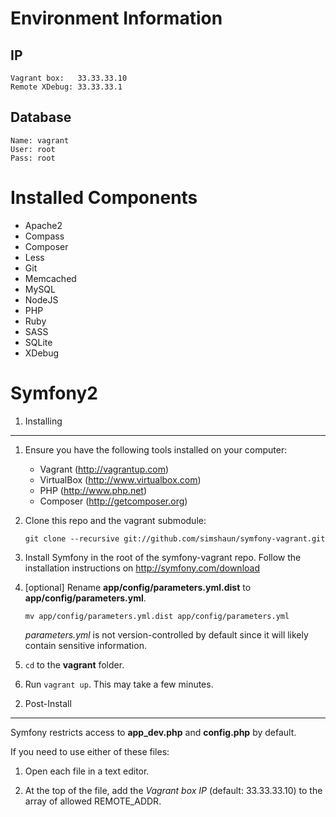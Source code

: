 Environment Information
========================

## IP

    Vagrant box:   33.33.33.10
    Remote XDebug: 33.33.33.1

## Database

    Name: vagrant
    User: root
    Pass: root


Installed Components
========================

 - Apache2
 - Compass
 - Composer
 - Less
 - Git
 - Memcached
 - MySQL
 - NodeJS
 - PHP
 - Ruby
 - SASS
 - SQLite
 - XDebug


Symfony2
========================

1) Installing
----------------------------------

 1. Ensure you have the following tools installed on your computer:

     - Vagrant (http://vagrantup.com)
     - VirtualBox (http://www.virtualbox.com)
     - PHP (http://www.php.net)
     - Composer (http://getcomposer.org)

 2. Clone this repo and the vagrant submodule:

        git clone --recursive git://github.com/simshaun/symfony-vagrant.git

 3. Install Symfony in the root of the symfony-vagrant repo.
    Follow the installation instructions on http://symfony.com/download

 4. [optional] Rename **app/config/parameters.yml.dist** to **app/config/parameters.yml**.

        mv app/config/parameters.yml.dist app/config/parameters.yml

    *parameters.yml* is not version-controlled by default since
    it will likely contain sensitive information.

 5. `cd` to the **vagrant** folder.

 6. Run `vagrant up`. This may take a few minutes.


2) Post-Install
----------------------------------

Symfony restricts access to **app_dev.php** and **config.php** by default.

If you need to use either of these files:

 1. Open each file in a text editor.

 2. At the top of the file, add the *Vagrant box IP* (default: 33.33.33.10) to the
    array of allowed REMOTE_ADDR.

